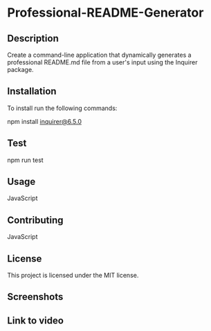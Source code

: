 # Professional-README-Generator

## Description
Create a command-line application that dynamically generates a professional README.md file from a user's input using the Inquirer package.

## Installation
To install run the following commands:

npm install inquirer@6.5.0

## Test
npm run test

## Usage
JavaScript

## Contributing
JavaScript

## License
This project is licensed under the MIT license.

## Screenshots

## Link to video
